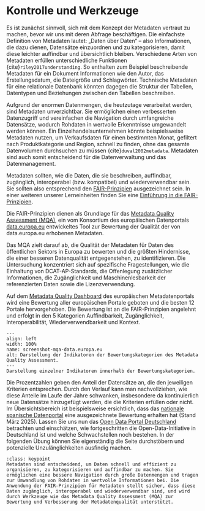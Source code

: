 # Kontrolle und Werkzeuge
Es ist zunächst sinnvoll, sich mit dem Konzept der Metadaten vertraut zu machen, bevor wir uns mit deren Abfrage beschäftigen. Die einfachste Definition von Metadaten lautet: „Daten über Daten“ – also Informationen, die dazu dienen, Datensätze einzuordnen und zu kategorisieren, damit diese leichter auffindbar und übersichtlich bleiben. Verschiedene Arten von Metadaten erfüllen unterschiedliche Funktionen {cite}`riley2017understanding`. So enthalten zum Beispiel beschreibende Metadaten für ein Dokument Informationen wie den Autor, das Erstellungsdatum, die Dateigröße und Schlagwörter. Technische Metadaten für eine relationale Datenbank könnten dagegen die Struktur der Tabellen, Datentypen und Beziehungen zwischen den Tabellen beschreiben.

Aufgrund der enormen Datenmengen, die heutzutage verarbeitet werden, sind Metadaten unverzichtbar. Sie ermöglichen einen verbesserten Datenzugriff und vereinfachen die Navigation durch umfangreiche Datensätze, wodurch Rohdaten in wertvolle Erkenntnisse umgewandelt werden können.
Ein Einzelhandelsunternehmen könnte beispielsweise Metadaten nutzen, um Verkaufsdaten für einen bestimmten Monat, gefiltert nach Produktkategorie und Region, schnell zu finden, ohne das gesamte Datenvolumen durchsuchen zu müssen {cite}`duval2002metadata`. Metadaten sind auch somit entscheidend für die Datenverwaltung und das Datenmanagement.

Metadaten sollten, wie die Daten, die sie beschreiben, auffindbar, zugänglich, interoperabel (bzw. kompatibel) und wiederverwendbar sein. Sie sollten also entsprechend den <a href="https://www.go-fair.org/fair-principles/" class="external-link" target="_blank">FAIR-Prinzipien</a> ausgezeichnet sein. In einer weiteren unserer Lerneinheiten finden Sie eine <a href="https://quadriga-dk.github.io/Tabelle-Fallstudie-1/Markdown/3_1_FairPrinzipien.html" class="external-link" target="_blank">Einführung in die FAIR-Prinzipien</a>.

Die FAIR-Prinzipien dienen als Grundlage für das <a href="https://data.europa.eu/mqa/methodology?locale=de" class="external-link" target="_blank">Metadata Quality Assessment (MQA)</a>, ein vom Konsortium des europäischen Datenportals <a href="https://data.europa.eu/de" class="external-link" target="_blank">data.europa.eu</a> entwickeltes Tool zur Bewertung der Qualität der von data.europa.eu erhobenen Metadaten.

Das MQA zielt darauf ab, die Qualität der Metadaten für Daten des öffentlichen Sektors in Europa zu bewerten und die größten Hindernisse, die einer besseren Datenqualität entgegenstehen, zu identifizieren. Die Untersuchung konzentriert sich auf spezifische Fragestellungen, wie die Einhaltung von DCAT-AP-Standards, die Offenlegung zusätzlicher Informationen, die Zugänglichkeit und Maschinenlesbarkeit der referenzierten Daten sowie die Lizenzverwendung.

Auf dem <a href="https://data.europa.eu/mqa/?locale=de" class="external-link" target="_blank">Metadata Quality Dashboard</a> des europäischen Metadatenportals wird eine Bewertung aller europäischen Portale geboten und die besten 12 Portale hervorgehoben. Die Bewertung ist an die FAIR-Prinzipien angelehnt und erfolgt in den 5 Kategorien Auffindbarkeit, Zugänglichkeit, Interoperabilität, Wiederverwendbarkeit und Kontext. 

```{figure} ../_images/mqa_screenshot_20250703.png
---
align: left
width: 100%
name: screenshot-mqa-data.europa.eu
alt: Darstellung der Indikatoren der Bewertungskategorien des Metadata Quality Assessment.
---
Darstellung einzelner Indikatoren innerhalb der Bewertungskategorien.
```

Die Prozentzahlen geben den Anteil der Datensätze an, die den jeweiligen Kriterien entsprechen. Durch den Verlauf kann man nachvollziehen, wie diese Anteile im Laufe der Jahre schwanken, insbesondere da kontinuierlich neue Datensätze hinzugefügt werden, die die Kriterien erfüllen oder nicht. Im Übersichtsbereich ist beispielsweise ersichtlich, dass das [nationale spanische Datenportal](https://data.europa.eu/mqa/catalogues/yoda/?locale=de) eine ausgezeichnete Bewertung erhalten hat (Stand März 2025). 
Lassen Sie uns nun das [Open Data Portal Deutschland](https://data.europa.eu/mqa/catalogues/govdata/?locale=de) betrachten und einschätzen, wie fortgeschritten die Open-Data-Initiative in Deutschland ist und welche Schwachstellen noch bestehen. In der folgenden Übung können Sie eigenständig die Seite durchstöbern und potenzielle Unzulänglichkeiten ausfindig machen.

```{admonition} Was  Sie mitnehmen sollten
:class: keypoint
Metadaten sind entscheidend, um Daten schnell und effizient zu organisieren, zu kategorisieren und auffindbar zu machen. Sie ermöglichen eine bessere Navigation durch große Datenmengen und tragen zur Umwandlung von Rohdaten in wertvolle Informationen bei. Die Anwendung der FAIR-Prinzipien für Metadaten stellt sicher, dass diese Daten zugänglich, interoperabel und wiederverwendbar sind, und wird durch Werkzeuge wie das Metadata Quality Assessment (MQA) zur Bewertung und Verbesserung der Metadatenqualität unterstützt.
